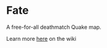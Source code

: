 # Fate
A free-for-all deathmatch Quake map.

Learn more [here](https://github.com/Kobakat/Quake-Level/wiki) on the wiki
